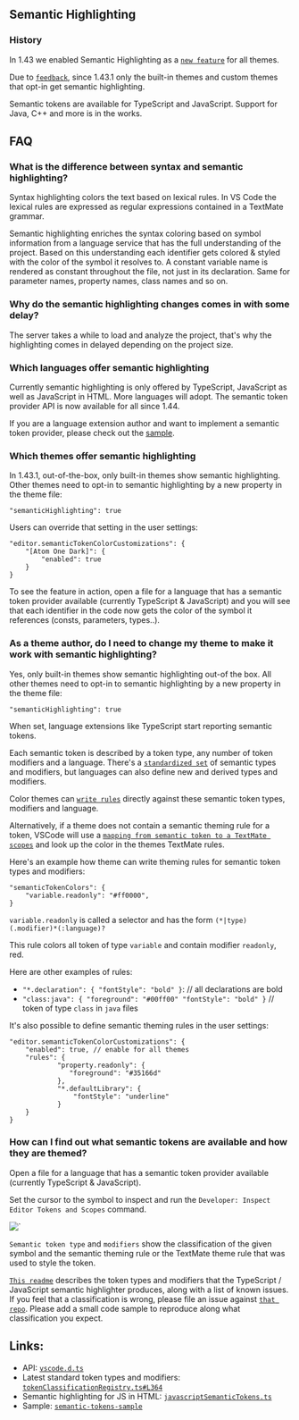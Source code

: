 ## Semantic Highlighting

### History

In 1.43 we enabled Semantic Highlighting as a
[`new feature`](https://code.visualstudio.com/updates/v1_43#_typescript-semantic-highlighting)
for all themes.

Due to [`feedback`](https://github.com/microsoft/vscode/issues/92308), since
1.43.1 only the built-in themes and custom themes that opt-in get semantic
highlighting.

Semantic tokens are available for TypeScript and JavaScript. Support for Java,
C++ and more is in the works.

## FAQ

### What is the difference between syntax and semantic highlighting?

Syntax highlighting colors the text based on lexical rules. In VS Code the
lexical rules are expressed as regular expressions contained in a TextMate
grammar.

Semantic highlighting enriches the syntax coloring based on symbol information
from a language service that has the full understanding of the project. Based on
this understanding each identifier gets colored & styled with the color of the
symbol it resolves to. A constant variable name is rendered as constant
throughout the file, not just in its declaration. Same for parameter names,
property names, class names and so on.

### Why do the semantic highlighting changes comes in with some delay?

The server takes a while to load and analyze the project, that's why the
highlighting comes in delayed depending on the project size.

### Which languages offer semantic highlighting

Currently semantic highlighting is only offered by TypeScript, JavaScript as
well as JavaScript in HTML. More languages will adopt. The semantic token
provider API is now available for all since 1.44.

If you are a language extension author and want to implement a semantic token provider, please check out the [sample](https://github.com/Microsoft/vscode-extension-samples/tree/master/semantic-tokens-sample).

### Which themes offer semantic highlighting

In 1.43.1, out-of-the-box, only built-in themes show semantic highlighting.
Other themes need to opt-in to semantic highlighting by a new property in the
theme file:

```
"semanticHighlighting": true
```

Users can override that setting in the user settings:

```
"editor.semanticTokenColorCustomizations": {
	"[Atom One Dark]": {
		"enabled": true
	}
}
```

To see the feature in action, open a file for a language that has a semantic
token provider available (currently TypeScript & JavaScript) and you will see
that each identifier in the code now gets the color of the symbol it references
(consts, parameters, types..).

### As a theme author, do I need to change my theme to make it work with semantic highlighting?

Yes, only built-in themes show semantic highlighting out-of the box. All other
themes need to opt-in to semantic highlighting by a new property in the theme
file:

```
"semanticHighlighting": true
```

When set, language extensions like TypeScript start reporting semantic tokens.

Each semantic token is described by a token type, any number of token modifiers
and a language. There's a
[`standardized set`](https://code.visualstudio.com/api/language-extensions/semantic-highlight-guide#semantic-token-classification)
of semantic types and modifiers, but languages can also define new and derived
types and modifiers.

Color themes can
[`write rules`](https://code.visualstudio.com/api/language-extensions/semantic-highlight-guide#theming)
directly against these semantic token types, modifiers and language.

Alternatively, if a theme does not contain a semantic theming rule for a token,
VSCode will use a
[`mapping from semantic token to a TextMate scopes`](https://code.visualstudio.com/api/language-extensions/semantic-highlight-guide#semantic-token-scope-map)
and look up the color in the themes TextMate rules.

Here's an example how theme can write theming rules for semantic token types and
modifiers:

```
"semanticTokenColors": {
    "variable.readonly": "#ff0000",
}
```

`variable.readonly` is called a selector and has the form
`(*|type)(.modifier)*(:language)?`

This rule colors all token of type `variable` and contain modifier `readonly`,
red.

Here are other examples of rules:

-   `"*.declaration": { "fontStyle": "bold" }`: // all declarations are bold
-   `"class:java": { "foreground": "#00ff00" "fontStyle": "bold" }` // token of
    type `class` in `java` files

It's also possible to define semantic theming rules in the user settings:

```
"editor.semanticTokenColorCustomizations": {
	"enabled": true, // enable for all themes
	"rules": {
        	"property.readonly": {
         	   "foreground": "#35166d"
        	},
        	"*.defaultLibrary": {
        	    "fontStyle": "underline"
        	}
	}
}
```

### How can I find out what semantic tokens are available and how they are themed?

Open a file for a language that has a semantic token provider available
(currently TypeScript & JavaScript).

Set the cursor to the symbol to inspect and run the
`Developer: Inspect Editor Tokens and Scopes` command.

![`](https://user-images.githubusercontent.com/57580/76448823-5f6bb480-63a1-11ea-862e-d59db8599a73.png)

`Semantic token type` and `modifiers` show the classification of the given
symbol and the semantic theming rule or the TextMate theme rule that was used to
style the token.

[`This readme`](https://github.com/aeschli/typescript-vscode-sh-plugin/blob/master/README.md)
describes the token types and modifiers that the TypeScript / JavaScript
semantic highlighter produces, along with a list of known issues. If you feel
that a classification is wrong, please file an issue against
[`that repo`](https://github.com/aeschli/typescript-vscode-sh-plugin). Please add
a small code sample to reproduce along what classification you expect.

## Links:

-   API:
    [`vscode.d.ts`](https://github.com/microsoft/vscode/blob/d4ca08f0976af1d9fe675d631e9e3cad52f1d00a/src/vs/vscode.d.ts#L3292)
-   Latest standard token types and modifiers:
    [`tokenClassificationRegistry.ts#L364`](https://github.com/Microsoft/vscode/blob/master/src/vs/platform/theme/common/tokenClassificationRegistry.ts#L364)
-   Semantic highlighting for JS in HTML:
    [`javascriptSemanticTokens.ts`](https://github.com/microsoft/vscode/blob/master/extensions/html-language-features/server/src/modes/javascriptSemanticTokens.ts)
-   Sample:
    [`semantic-tokens-sample`](https://github.com/microsoft/vscode-extension-samples/blob/master/semantic-tokens-sample)
